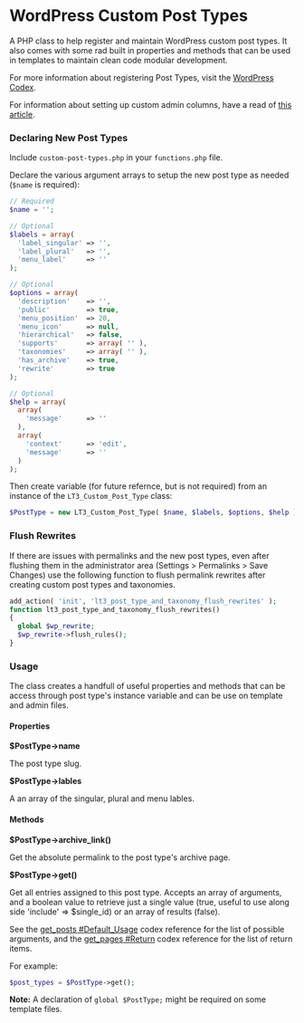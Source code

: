 # WordPress Custom Post Types

A PHP class to help register and maintain WordPress custom post types. It also comes with some rad built in properties and methods that can be used in templates to maintain clean code modular development.

For more information about registering Post Types, visit the [WordPress Codex](http://codex.wordpress.org/Function_Reference/register_post_type).

For information about setting up custom admin columns, have a read of [this article](http://tareq.wedevs.com/2011/07/add-your-custom-columns-to-wordpress-admin-panel-tables/).

### Declaring New Post Types

Include `custom-post-types.php` in your `functions.php` file.

Declare the various argument arrays to setup the new post type as needed (`$name` is required):

```PHP
// Required
$name = '';

// Optional
$labels = array(
  'label_singular' => '',
  'label_plural'   => '',
  'menu_label'     => ''
);

// Optional
$options = array(
  'description'    => '',
  'public'         => true,
  'menu_position'  => 20,
  'menu_icon'      => null,
  'hierarchical'   => false,
  'supports'       => array( '' ),
  'taxonomies'     => array( '' ),
  'has_archive'    => true,
  'rewrite'        => true
);

// Optional
$help = array(
  array(
    'message'      => ''
  ),
  array(
    'context'      => 'edit',
    'message'      => ''
  )
);
```
Then create variable (for future refernce, but is not required) from an instance of the `LT3_Custom_Post_Type` class:

```PHP
$PostType = new LT3_Custom_Post_Type( $name, $labels, $options, $help );
```

### Flush Rewrites

If there are issues with permalinks and the new post types, even after flushing them in the administrator area (Settings > Permalinks > Save Changes) use the following function to flush permalink rewrites after creating custom post types and taxonomies.

```PHP
add_action( 'init', 'lt3_post_type_and_taxonomy_flush_rewrites' );
function lt3_post_type_and_taxonomy_flush_rewrites()
{
  global $wp_rewrite;
  $wp_rewrite->flush_rules();
}
```
### Usage

The class creates a handfull of useful properties and methods that can be access through post type's instance variable and can be use on template and admin files.

#### Properties

**$PostType->name**

The post type slug.

**$PostType->lables**

A an array of the singular, plural and menu lables.

#### Methods

**$PostType->archive_link()**

Get the absolute permalink to the post type's archive page.

**$PostType->get()**

Get all entries assigned to this post type. Accepts an array of arguments, and a boolean value to retrieve just a single value (true, useful to use along side 'include' => $single_id) or an array of results (false).

See the [get_posts #Default_Usage](http://codex.wordpress.org/Template_Tags/get_posts#Default_Usage) codex reference for the list of possible arguments, and the [get_pages #Return](http://codex.wordpress.org/Function_Reference/get_pages#Return) codex reference for the list of return items.

For example:

```PHP
$post_types = $PostType->get();
```

**Note:** A declaration of `global $PostType;` might be required on some template files.